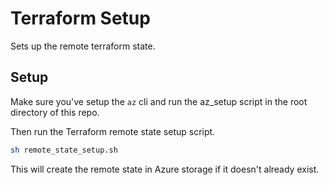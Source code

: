 # Terraform Setup

Sets up the remote terraform state.

## Setup

Make sure you've setup the `az` cli and run the az_setup script in the root directory of this repo.

Then run the Terraform remote state setup script. 

```bash
sh remote_state_setup.sh
```

This will create the remote state in Azure storage if it doesn't already exist.
